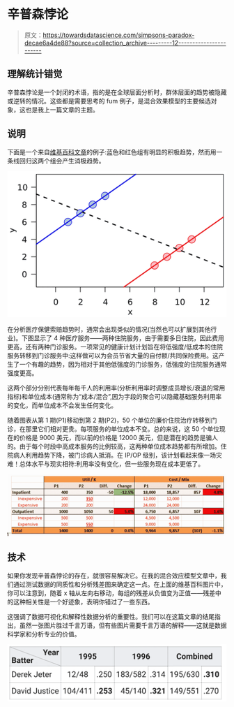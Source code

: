 # 辛普森悖论

> 原文：<https://towardsdatascience.com/simpsons-paradox-decae6a4de88?source=collection_archive---------12----------------------->

## 理解统计错觉

辛普森悖论是一个封闭的术语，指的是在全球层面分析时，群体层面的趋势被隐藏或逆转的情况。这些都是需要思考的 fum 例子，是混合效果模型的主要候选对象，这也是我上一篇文章的主题。

## 说明

下面是一个来自[维基百科文章](https://en.m.wikipedia.org/wiki/Simpson%27s_paradox)的例子:蓝色和红色组有明显的积极趋势，然而用一条线回归这两个组会产生消极趋势。

![](img/50dbaf5a30eac76dab84f6257d255034.png)

在分析医疗保健索赔趋势时，通常会出现类似的情况(当然也可以扩展到其他行业)。下图显示了 4 种医疗服务——两种住院服务，由于需要多日住院，因此费用更高，还有两种门诊服务。一项常见的健康计划计划旨在将低强度/低成本的住院服务转移到门诊服务中:这样做可以为会员节省大量的自付额/共同保险费用。这产生了一个有趣的趋势，因为相对于其他低强度的门诊服务，低强度的住院服务通常强度更高。

这两个部分分别代表每年每千人的利用率(分析利用率时调整成员增长/衰退的常用指标)和单位成本(通常称为“成本/混合”,因为字段的聚合可以隐藏基础服务利用率的变化，而单位成本不会发生任何变化。

随着图表从第 1 期(P1)移动到第 2 期(P2)，50 个单位的廉价住院治疗转移到门诊，在那里它们相对更贵。每项服务的单位成本不变。总的来说，这 50 个单位现在的价格是 9000 美元，而以前的价格是 12000 美元，但是潜在的趋势是骗人的。由于每个时段中高成本服务的比例较高，这两种单位成本趋势都有所增加。住院病人利用趋势下降，被门诊病人抵消。在 IP/OP 级别，该计划看起来像一场灾难！总体水平与现实相符:利用率没有变化，但一些服务现在成本更低了。

![](img/0813c286eedfb24a53f135505f9b2878.png)

## 技术

如果你发现辛普森悖论的存在，就很容易解决它。在我的混合效应模型文章中，我们通过测试数据的同质性和分析残差图来确定这一点。在上面的维基百科图片中，你可以注意到，随着 x 轴从左向右移动，每组的残差从负值变为正值——残差中的这种相关性是一个好迹象，表明你错过了一些东西。

这强调了数据可视化和解释性数据分析的重要性。我们可以在这篇文章的结尾指出，虽然一张图片胜过千言万语，但有些图片需要千言万语的解释——这就是数据科学家和分析专业的价值。

![](img/5d38bf92a360b67c3d08881607706024.png)
